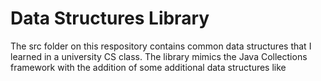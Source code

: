 # Data Structures Library

The src folder on this respository contains common data structures that I learned in a university CS class. The library mimics the Java Collections framework
with the addition of some additional data structures like 
